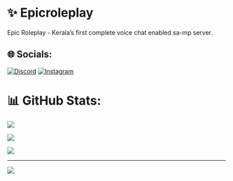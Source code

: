 # ✨ Epicroleplay


Epic Roleplay - Kerala’s first complete voice chat enabled sa-mp server.

## 🌐 Socials:

[![Discord](https://img.shields.io/badge/Discord-%237289DA.svg?logo=discord&logoColor=white)](https://discord.gg/http://dsc.gg/epic-rp) [![Instagram](https://img.shields.io/badge/Instagram-%23E4405F.svg?logo=Instagram&logoColor=white)](https://instagram.com/epicroleplaykerala) 

# 📊 GitHub Stats:

![](https://github-readme-stats.vercel.app/api?username=epicroleplaykl&theme=jolly&hide_border=true&include_all_commits=true&count_private=false)<br/>

![](https://github-readme-streak-stats.herokuapp.com/?user=epicroleplaykl&theme=jolly&hide_border=true)<br/>

![](https://github-readme-stats.vercel.app/api/top-langs/?username=epicroleplaykl&theme=jolly&hide_border=true&include_all_commits=true&count_private=false&layout=compact)

---

[![](https://visitcount.itsvg.in/api?id=epicroleplaykl&icon=0&color=0)](https://visitcount.itsvg.in)

<!-- Proudly created with GPRM ( https:
